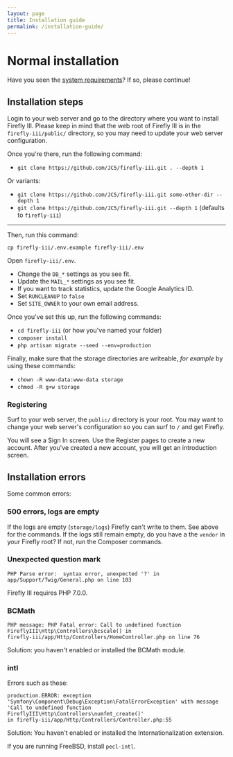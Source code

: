 ```yaml
---
layout: page
title: Installation guide
permalink: /installation-guide/
---
```


# Normal installation

Have you seen the [system requirements](../system-requirements/)? If so, please continue!

## Installation steps

Login to your web server and go to the directory where you want to install Firefly III. Please keep in mind that the web root of Firefly III is in the ``firefly-iii/public/`` directory, so you may need to update your web server configuration.

Once you're there, run the following command:

* ``git clone https://github.com/JC5/firefly-iii.git . --depth 1``

Or variants:

* ``git clone https://github.com/JC5/firefly-iii.git some-other-dir --depth 1``
* ``git clone https://github.com/JC5/firefly-iii.git --depth 1`` (defaults to ``firefly-iii``)

***

 Then, run this command:

``cp firefly-iii/.env.example firefly-iii/.env``

Open ``firefly-iii/.env``.

* Change the ``DB_*`` settings as you see fit.
* Update the ``MAIL_*`` settings as you see fit.
* If you want to track statistics, update the Google Analytics ID.
* Set ``RUNCLEANUP`` to ``false``
* Set ``SITE_OWNER`` to your own email address.

Once you've set this up, run the following commands:

* ``cd firefly-iii`` (or how you've named your folder)
* ``composer install``
* ``php artisan migrate --seed --env=production``

Finally, make sure that the storage directories are writeable, _for example_ by using these commands:

* ``chown -R www-data:www-data storage``
* ``chmod -R g+w storage``

### Registering

Surf to your web server, the ``public/`` directory is your root. You may want to change your web server's configuration so you can surf to ``/`` and get Firefly.

You will see a Sign In screen. Use the Register pages to create a new account. After you've created a new account, you will get an introduction screen.

## Installation errors

Some common errors:

### 500 errors, logs are empty

If the logs are empty (``storage/logs``) Firefly can't write to them. See above for the commands. If the logs still remain empty, do you have a the ``vendor`` in your Firefly root? If not, run the Composer commands.

### Unexpected question mark

```
PHP Parse error:  syntax error, unexpected '?' in 
app/Support/Twig/General.php on line 103
```

Firefly III requires PHP 7.0.0.

### BCMath

```
PHP message: PHP Fatal error: Call to undefined function 
FireflyIII\Http\Controllers\bcscale() in
firefly-iii/app/Http/Controllers/HomeController.php on line 76
```

Solution: you haven't enabled or installed the BCMath module.

### intl

Errors such as these:

```
production.ERROR: exception 
'Symfony\Component\Debug\Exception\FatalErrorException' with message
'Call to undefined function FireflyIII\Http\Controllers\numfmt_create()'
in firefly-iii/app/Http/Controllers/Controller.php:55
```

Solution: You haven't enabled or installed the Internationalization extension.

If you are running FreeBSD, install ``pecl-intl``.